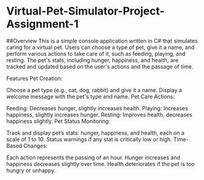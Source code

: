 # Virtual-Pet-Simulator-Project-Assignment-1
##Overview
This is a simple console application written in C# that simulates caring for a virtual pet. Users can choose a type of pet, give it a name, and perform various actions to take care of it, such as feeding, playing, and resting. The pet's stats, including hunger, happiness, and health, are tracked and updated based on the user's actions and the passage of time.

Features
Pet Creation:

Choose a pet type (e.g., cat, dog, rabbit) and give it a name.
Display a welcome message with the pet's type and name.
Pet Care Actions:

Feeding: Decreases hunger, slightly increases health.
Playing: Increases happiness, slightly increases hunger.
Resting: Improves health, decreases happiness slightly.
Pet Status Monitoring:

Track and display pet’s stats: hunger, happiness, and health, each on a scale of 1 to 10.
Status warnings if any stat is critically low or high.
Time-Based Changes:

Each action represents the passing of an hour.
Hunger increases and happiness decreases slightly over time.
Health deteriorates if the pet is too hungry or unhappy.
